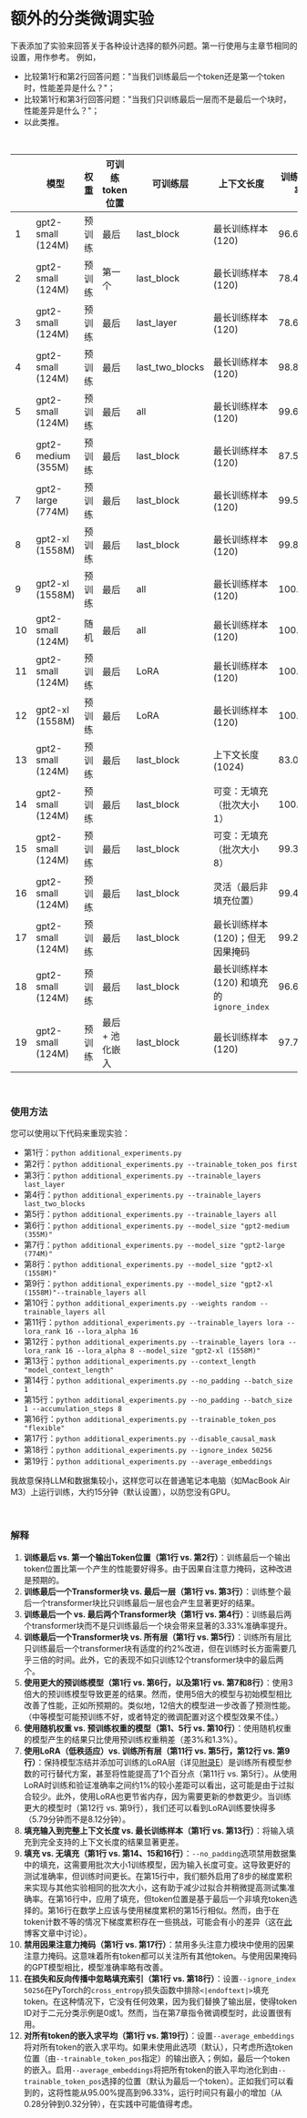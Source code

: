 # 额外的分类微调实验

下表添加了实验来回答关于各种设计选择的额外问题。第一行使用与主章节相同的设置，用作参考。
例如，

- 比较第1行和第2行回答问题："当我们训练最后一个token还是第一个token时，性能差异是什么？"；
- 比较第1行和第3行回答问题："当我们只训练最后一层而不是最后一个块时，性能差异是什么？"；
- 以此类推。

&nbsp;

|      | 模型               | 权重       | 可训练token位置 | 可训练层     | 上下文长度                                          | 训练准确率 | 验证准确率 | 测试准确率 | 训练时间  | CPU/GPU |
| ---- | ------------------ | ---------- | --------------- | ------------ | --------------------------------------------------- | ---------- | ---------- | ---------- | --------- | ------- |
| 1    | gpt2-small (124M)  | 预训练     | 最后            | last_block   | 最长训练样本 (120)                                  | 96.63%     | 99.33%     | 95.00%     | 0.28 分钟 | A100    |
| 2    | gpt2-small (124M)  | 预训练     | 第一个          | last_block   | 最长训练样本 (120)                                  | 78.46%     | 80.54%     | 75.00%     | 0.28 分钟 | A100    |
| 3    | gpt2-small (124M)  | 预训练     | 最后            | last_layer   | 最长训练样本 (120)                                  | 78.65%     | 79.87%     | 72.00%     | 0.25 分钟 | A100    |
| 4    | gpt2-small (124M)  | 预训练     | 最后            | last_two_blocks | 最长训练样本 (120)                               | 98.85%     | 98.66%     | 98.33%     | 0.33 分钟 | A100    |
| 5    | gpt2-small (124M)  | 预训练     | 最后            | all          | 最长训练样本 (120)                                  | 99.62%     | 96.64%     | 96.67%     | 0.69 分钟 | A100    |
| 6    | gpt2-medium (355M) | 预训练     | 最后            | last_block   | 最长训练样本 (120)                                  | 87.50%     | 91.28%     | 84.67%     | 0.75 分钟 | A100    |
| 7    | gpt2-large (774M)  | 预训练     | 最后            | last_block   | 最长训练样本 (120)                                  | 99.52%     | 98.66%     | 96.67%     | 1.50 分钟 | A100    |
| 8    | gpt2-xl (1558M)    | 预训练     | 最后            | last_block   | 最长训练样本 (120)                                  | 99.81%     | 99.81%     | 98.33%     | 2.83 分钟 | A100    |
| 9    | gpt2-xl (1558M)    | 预训练     | 最后            | all          | 最长训练样本 (120)                                  | 100.00%    | 98.66%     | 98.67%     | 8.12 分钟 | A100    |
| 10   | gpt2-small (124M)  | 随机       | 最后            | all          | 最长训练样本 (120)                                  | 100.00%    | 96.64%     | 93.67%     | 0.69 分钟 | A100    |
| 11   | gpt2-small (124M)  | 预训练     | 最后            | LoRA         | 最长训练样本 (120)                                  | 100.00%    | 97.32%     | 96.67%     | 0.75 分钟 | A100    |
| 12   | gpt2-xl (1558M)    | 预训练     | 最后            | LoRA         | 最长训练样本 (120)                                  | 100.00%    | 98.66%     | 98.33%     | 5.79 分钟 | A100    |
| 13   | gpt2-small (124M)  | 预训练     | 最后            | last_block   | 上下文长度 (1024)                                   | 83.08%     | 87.92%     | 78.33%     | 2.46 分钟 | A100    |
| 14   | gpt2-small (124M)  | 预训练     | 最后            | last_block   | 可变：无填充（批次大小 1）                          | 100.00%    | 98.66%     | 98.00%     | 1.75 分钟 | A100    |
| 15   | gpt2-small (124M)  | 预训练     | 最后            | last_block   | 可变：无填充（批次大小 8）                          | 99.33%     | 98.66%     | 98.33%     | 1.70 分钟 | A100    |
| 16   | gpt2-small (124M)  | 预训练     | 最后            | last_block   | 灵活（最后非填充位置）                              | 99.42%     | 98.66%     | 98.33%     | 0.30 分钟 | A100    |
| 17   | gpt2-small (124M)  | 预训练     | 最后            | last_block   | 最长训练样本 (120)；但无因果掩码                    | 99.23%     | 98.66%     | 95.33%     | 0.29 分钟 | A100    |
| 18   | gpt2-small (124M)  | 预训练     | 最后            | last_block   | 最长训练样本 (120) 和填充的`ignore_index`           | 96.63%     | 99.33%     | 95.00%     | 0.28 分钟 | A100    |
| 19   | gpt2-small (124M)  | 预训练     | 最后 + 池化嵌入 | last_block   | 最长训练样本 (120)                                  | 97.79%     | 99.33%     | 96.33%     | 0.32 分钟 | A100    |

&nbsp;

### 使用方法

您可以使用以下代码来重现实验：

- 第1行：`python additional_experiments.py`
- 第2行：`python additional_experiments.py --trainable_token_pos first`
- 第3行：`python additional_experiments.py --trainable_layers last_layer`
- 第4行：`python additional_experiments.py --trainable_layers last_two_blocks`
- 第5行：`python additional_experiments.py --trainable_layers all`
- 第6行：`python additional_experiments.py --model_size "gpt2-medium (355M)"`
- 第7行：`python additional_experiments.py --model_size "gpt2-large (774M)"`
- 第8行：`python additional_experiments.py --model_size "gpt2-xl (1558M)"`
- 第9行：`python additional_experiments.py --model_size "gpt2-xl (1558M)"--trainable_layers all`
- 第10行：`python additional_experiments.py --weights random --trainable_layers all`
- 第11行：`python additional_experiments.py --trainable_layers lora --lora_rank 16 --lora_alpha 16`
- 第12行：`python additional_experiments.py --trainable_layers lora --lora_rank 16 --lora_alpha 8 --model_size "gpt2-xl (1558M)"`
- 第13行：`python additional_experiments.py --context_length "model_context_length"`
- 第14行：`python additional_experiments.py --no_padding --batch_size 1`
- 第15行：`python additional_experiments.py --no_padding --batch_size 1 --accumulation_steps 8`
- 第16行：`python additional_experiments.py --trainable_token_pos "flexible"`
- 第17行：`python additional_experiments.py --disable_causal_mask`
- 第18行：`python additional_experiments.py --ignore_index 50256`
- 第19行：`python additional_experiments.py --average_embeddings`

我故意保持LLM和数据集较小，这样您可以在普通笔记本电脑（如MacBook Air M3）上运行训练，大约15分钟（默认设置），以防您没有GPU。

&nbsp;

### 解释

1. **训练最后 vs. 第一个输出Token位置（第1行 vs. 第2行）**：训练最后一个输出token位置比第一个产生的性能要好得多。由于因果自注意力掩码，这种改进是预期的。
2. **训练最后一个Transformer块 vs. 最后一层（第1行 vs. 第3行）**：训练整个最后一个transformer块比只训练最后一层也会产生显著更好的结果。
3. **训练最后一个 vs. 最后两个Transformer块（第1行 vs. 第4行）**：训练最后两个transformer块而不是只训练最后一个块会带来显著的3.33%准确率提升。
4. **训练最后一个Transformer块 vs. 所有层（第1行 vs. 第5行）**：训练所有层比只训练最后一个transformer块有适度的约2%改进，但在训练时长方面需要几乎三倍的时间。此外，它的表现不如只训练12个transformer块中的最后两个。
5. **使用更大的预训练模型（第1行 vs. 第6行，以及第1行 vs. 第7和8行）**：使用3倍大的预训练模型导致更差的结果。然而，使用5倍大的模型与初始模型相比改善了性能，正如所预期的。类似地，12倍大的模型进一步改善了预测性能。（中等模型可能预训练不好，或者特定的微调配置对这个模型效果不佳。）
6. **使用随机权重 vs. 预训练权重的模型（第1、5行 vs. 第10行）**：使用随机权重的模型产生的结果只比使用预训练权重稍差（差3%和1.3%）。
7. **使用LoRA（低秩适应）vs. 训练所有层（第11行 vs. 第5行，第12行 vs. 第9行）**：保持模型冻结并添加可训练的LoRA层（详见[附录E](../../appendix-E/01_main-chapter-code/appendix-E.ipynb)）是训练所有模型参数的可行替代方案，甚至将性能提高了1个百分点（第11行 vs. 第5行）。从使用LoRA时训练和验证准确率之间约1%的较小差距可以看出，这可能是由于过拟合较少。此外，使用LoRA也更节省内存，因为需要更新的参数更少。当训练更大的模型时（第12行 vs. 第9行），我们还可以看到LoRA训练要快得多（5.79分钟而不是8.12分钟）。
8. **填充输入到完整上下文长度 vs. 最长训练样本（第1行 vs. 第13行）**：将输入填充到完全支持的上下文长度的结果显著更差。
9. **填充 vs. 无填充（第1行 vs. 第14、15和16行）**：`--no_padding`选项禁用数据集中的填充，这需要用批次大小1训练模型，因为输入长度可变。这导致更好的测试准确率，但训练时间更长。在第15行中，我们额外启用了8步的梯度累积来实现与其他实验相同的批次大小，这有助于减少过拟合并稍微提高测试集准确率。在第16行中，应用了填充，但token位置是基于最后一个非填充token选择的。第16行在数学上应该与使用梯度累积的第15行相似。然而，由于在token计数不等的情况下梯度累积存在一些挑战，可能会有小的差异（这在[此](https://unsloth.ai/blog/gradient)博客文章中讨论）。
10. **禁用因果注意力掩码（第1行 vs. 第17行）**：禁用多头注意力模块中使用的因果注意力掩码。这意味着所有token都可以关注所有其他token。与使用因果掩码的GPT模型相比，模型准确率略有改善。
11. **在损失和反向传播中忽略填充索引（第1行 vs. 第18行）**：设置`--ignore_index 50256`在PyTorch的`cross_entropy`损失函数中排除`<|endoftext|>`填充token。在这种情况下，它没有任何效果，因为我们替换了输出层，使得token ID对于二元分类示例是0或1。然而，当在第7章指令微调模型时，此设置很有用。
12. **对所有token的嵌入求平均（第1行 vs. 第19行）**：设置`--average_embeddings`将对所有token的嵌入求平均。如果未使用此选项（默认），只考虑所选token位置（由`--trainable_token_pos`指定）的输出嵌入；例如，最后一个token的嵌入。启用`--average_embeddings`将把所有token的嵌入平均池化到由`--trainable_token_pos`选择的位置（默认为最后一个token）。正如我们可以看到的，这将性能从95.00%提高到96.33%，运行时间只有最小的增加（从0.28分钟到0.32分钟），在实践中可能值得考虑。
